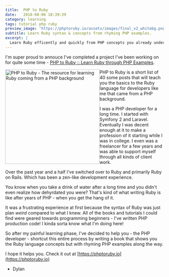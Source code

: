 ```yaml
---
title:  PHP to Ruby
date:   2018-08-06 18:39:39
category: learning
tags: tutorial php ruby
preview_image: 'https://phptoruby.io/assets/images/final_v2_whitebg.png'
subtitle: Learn Ruby syntax & concepts from rhyming PHP examples.
excerpt: |
  Learn Ruby efficently and quickly from PHP concepts you already understand. This e-course is a collection of all of the lessons that I wish someone would have shared with me while I was transitioning from PHP & Laravel development to Ruby on Rails.
---
```


I'm super proud to annouce I've completed a project I've been working on for quite some time - [PHP to Ruby :: Learn Ruby through PHP Examples](https://phptoruby.io).


<img alt="PHP to Ruby - The resource for learning Ruby coming from a PHP background" src="https://phptoruby.io/assets/images/final_v2_whitebg.png" width="300" style="float: left;">


PHP to Ruby is a short list of 40 some posts that will teach you the basics to the Ruby language for developers like me that came from a PHP background.

I was a PHP developer for a long time. I started with Symfony 2 and Laravel. Eventually I was decent enough at it to make a profession of it starting while I was in college. I even was a freelancer for a few years and was able to support myself through all kinds of client work.

Over the past year and a half I've switched over to Ruby and primarily Ruby on Rails. Which has been a zen-like development experience. 

You know when you take a drink of water after a long time and you didn't even realize how dehyrdated you were? That's kind of what writing Ruby is like after years of PHP - when you get the hang of it.


It was a frustrating experience at first because the syntax of Ruby was just plan _weird_ compared to what I knew. All of the books and tutorials I could find were geared towards programming beginners - I've written PHP production code! I kinda sorta know what I'm doing here!

So after my painful learning phase, I've decided to help you - the PHP developer - shortcut this entire process by writing a book that shows you the Ruby language concepts but with rhyming PHP examples along the way.

I hope it helps you. Check it out at [https://phptoruby.io](https://phptoruby.io)

- Dylan



